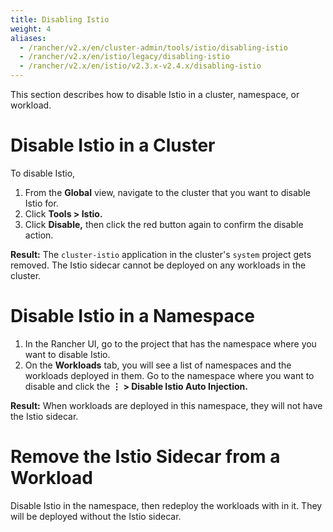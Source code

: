 ```yaml
---
title: Disabling Istio
weight: 4
aliases:
  - /rancher/v2.x/en/cluster-admin/tools/istio/disabling-istio
  - /rancher/v2.x/en/istio/legacy/disabling-istio
  - /rancher/v2.x/en/istio/v2.3.x-v2.4.x/disabling-istio
---
```


This section describes how to disable Istio in a cluster, namespace, or workload.

# Disable Istio in a Cluster

To disable Istio,

1. From the **Global** view, navigate to the cluster that you want to disable Istio for.
1. Click **Tools > Istio.**
1. Click **Disable,** then click the red button again to confirm the disable action.

**Result:** The `cluster-istio` application in the cluster's `system` project gets removed. The Istio sidecar cannot be deployed on any workloads in the cluster.

# Disable Istio in a Namespace

1. In the Rancher UI, go to the project that has the namespace where you want to disable Istio.
1. On the **Workloads** tab, you will see a list of namespaces and the workloads deployed in them. Go to the namespace where you want to disable and click the **&#8942; > Disable Istio Auto Injection.**

**Result:** When workloads are deployed in this namespace, they will not have the Istio sidecar.

# Remove the Istio Sidecar from a Workload

Disable Istio in the namespace, then redeploy the workloads with in it. They will be deployed without the Istio sidecar.